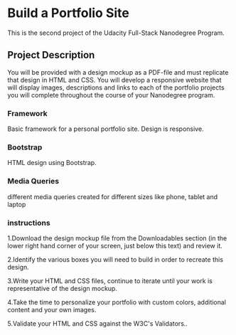 <h1> Build a Portfolio Site </h1>




This is the second project of the Udacity Full-Stack Nanodegree Program. 


<h2> Project Description</h2>
 
 You will be provided with a design mockup as a PDF-file and must replicate that design in HTML and CSS. You will develop a responsive website that will display images, descriptions and links to each of the portfolio projects you will complete throughout the course of your Nanodegree program.
 
   
   <h3> Framework </h3>


Basic framework for a personal portfolio site. Design is responsive.

 
 <h3> Bootstrap  </h3>
 
 
 HTML design using Bootstrap.
 
 
 <h3> Media Queries </h3>
  
  different media queries created for different sizes like phone, tablet and laptop
  
  
  <h3>instructions </h3>


1.Download the design mockup file from the Downloadables section (in the lower right hand corner of your screen, just below this text) and review it.

2.Identify the various boxes you will need to build in order to recreate this design.

3.Write your HTML and CSS files, continue to iterate until your work is representative of the design mockup.

4.Take the time to personalize your portfolio with custom colors, additional content and your own images.

5.Validate your HTML and CSS against the W3C's Validators..


